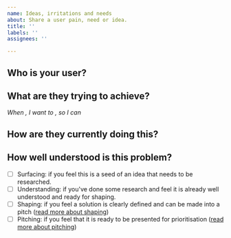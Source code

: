 ```yaml
---
name: Ideas, irritations and needs
about: Share a user pain, need or idea.
title: ''
labels: ''
assignees: ''

---
```


<!-- There are _many_ different frameworks for describing problems and ideas, feel free to use a framework you are already used to, otherwise use the following prompts to guide you-->

## Who is your user?
<!-- describe the broad class of user rather than an individual i.e. contributors to multiple collectives-->

## What are they trying to achieve?
<!-- try not to describe a solution, try to describe what they are _ultimately_ trying to achieve i.e. file a tax return. Feel free to use the following as a template.-->

_When <situation>, I want to <motivation>, so I can <outcome>_

## How are they currently doing this?
<!-- problems with workarounds already followed are likely to have a greater need for the individual. --> 

## How well understood is this problem?
<!-- tick the box that best describes how you feel about this problem -->

 - [ ] Surfacing: if you feel this is a seed of an idea that needs to be researched.
 - [ ] Understanding: if you've done some research and feel it is already well understood and ready for shaping.
 - [ ] Shaping:  if you feel a solution is clearly defined and can be made into a pitch ([read more about shaping](https://basecamp.com/shapeup/1.1-chapter-02))
 - [ ] Pitching: if you feel that it is ready to be presented for prioritisation ([read more about pitching](https://basecamp.com/shapeup/1.5-chapter-06))
